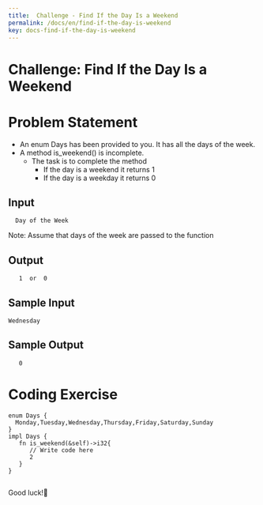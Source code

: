 ```yaml
---
title:  Challenge - Find If the Day Is a Weekend
permalink: /docs/en/find-if-the-day-is-weekend
key: docs-find-if-the-day-is-weekend
---
```


# Challenge: Find If the Day Is a Weekend

# Problem Statement 

  - An enum Days has been provided to you. It has all the days of the week.
  - A method is_weekend() is incomplete.
    - The task is to complete the method
       - If the day is a weekend it returns 1
       - If the day is a weekday it returns 0

## Input 

```
  Day of the Week
```
 Note: Assume that days of the week are passed to the function

## Output 

```
   1  or  0
```

## Sample Input 
```
Wednesday
```

## Sample Output 

```
   0
```

# Coding Exercise

```
enum Days {
  Monday,Tuesday,Wednesday,Thursday,Friday,Saturday,Sunday
}
impl Days {
   fn is_weekend(&self)->i32{
      // Write code here
      2 
   }
}


```

Good luck!🤞
